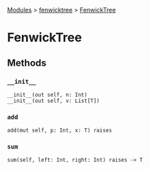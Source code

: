 [Modules](../index.md) > [fenwicktree](./index.md) > [FenwickTree]()

# FenwickTree

## Methods

### `__init__`

```
__init__(out self, n: Int)
__init__(out self, v: List[T])
```

### `add`

```
add(mut self, p: Int, x: T) raises
```

### `sum`

```
sum(self, left: Int, right: Int) raises -> T
```
